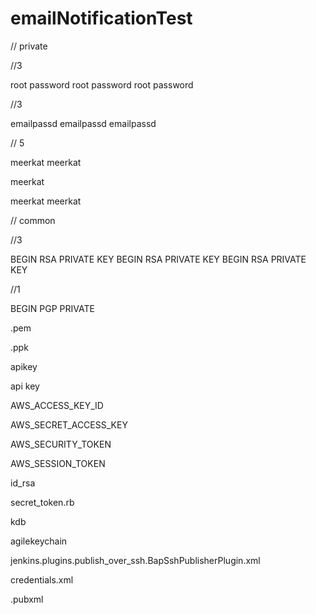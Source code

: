 # emailNotificationTest

// private 

//3

root password root password  root password 

//3

emailpassd emailpassd emailpassd 


// 5

meerkat meerkat 

meerkat 

meerkat meerkat


// common 

//3

BEGIN RSA PRIVATE KEY BEGIN RSA PRIVATE KEY BEGIN RSA PRIVATE KEY

//1

BEGIN PGP PRIVATE

.pem

.ppk

apikey

api key 

AWS_ACCESS_KEY_ID 

AWS_SECRET_ACCESS_KEY 

AWS_SECURITY_TOKEN 

AWS_SESSION_TOKEN 

id_rsa 

secret_token.rb 

kdb 

agilekeychain 

jenkins.plugins.publish_over_ssh.BapSshPublisherPlugin.xml 

credentials.xml 

.pubxml
